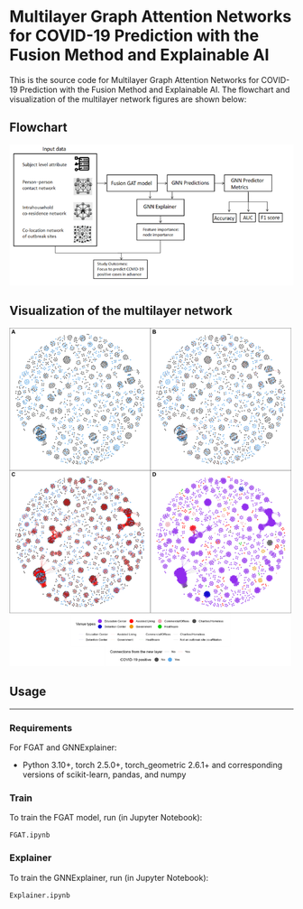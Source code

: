 # Multilayer Graph Attention Networks for COVID-19 Prediction with the Fusion Method and Explainable AI
This is the source code for Multilayer Graph Attention Networks for COVID-19 Prediction with the Fusion Method and Explainable AI. The flowchart and visualization of the multilayer network figures are shown below:

## Flowchart
![Flowchart](https://github.com/Fujimoto-lab-UTHealth-HHD/GAT-COVID19/blob/main/Flowchart.png)


## Visualization of the multilayer network
<img src="https://github.com/Fujimoto-lab-UTHealth-HHD/GAT-COVID19/blob/main/Visualization_of_the_multilayer_network.png" width="500" height = "600">

## Usage
-----
### Requirements
For FGAT and GNNExplainer:

* Python 3.10+, torch 2.5.0+, torch_geometric 2.6.1+ and corresponding versions of scikit-learn, pandas, and numpy

### Train
To train the FGAT model, run  (in Jupyter Notebook):
```
FGAT.ipynb
```


### Explainer
To train the GNNExplainer, run (in Jupyter Notebook):
```
Explainer.ipynb
```